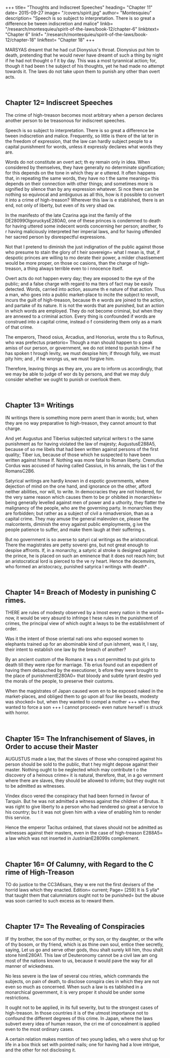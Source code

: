 +++
title= "Thoughts and Indiscreet Speeches"
heading= "Chapter 11"
date= 2015-09-27
image= "/covers/spirit.jpg"
author= "Montesquieu"
description= "Speech is so subject to interpretation. There is so great a difference be tween indiscretion and malice"
linkb= "/research/montesquieu/spirit-of-the-laws/book-12/chapter-6"
linkbtext= "Chapter 6"
linkf= "/research/montesquieu/spirit-of-the-laws/book-12/chapter-18"
linkftext= "Chapter 18"
+++

MARSYAS dreamt that he had cut Dionysius's throat. Dionysius put him to death, pretending that  he would never have dreamt of such a thing by night if he had not thought o f it by day. This was a most tyrannical action; for, though it had been t he subject of his thoughts, yet he had made no attempt towards it. The laws do not take  upon them to punish any other than overt acts.

<br>


## Chapter 12= Indiscreet Speeches

The crime of high-treason becomes most arbitrary when a person declares another person to be treasonous for indiscreet speeches. 

Speech is so subject to interpretation. There is so great a difference be tween indiscretion and malice. Frequently, so little is there of the lat ter in the freedom of expression, that the law can hardly subject people to a capital punishment for words, unless it expressly declares what words they are.

Words do not constitute an overt act; th ey remain only in idea. When considered by themselves, they have generally  no determinate signification; for this depends on the tone in which they ar e uttered. It often happens that, in repeating the same words, they have no t the same meaning= this depends on their connection with other things; and sometimes more is signified by silence than by any expression whatever. Si nce there can be nothing so equivocal and ambiguous as all this, how is it  possible to convert it into a crime of high-treason? Wherever this law is e stablished, there is an end, not only of liberty, but even of its very shad ow.

In the manifesto of the late Czarina aga inst the family of the DE28099OlgoruckysE280A0, one of these princes is condemned to death  for having uttered some indecent words concerning her person; another, fo r having maliciously interpreted her imperial laws, and for having offended her sacred person by disrespectful expressions.

Not that I pretend to diminish the just  indignation of the public against those who presume to stain the glory of t heir sovereign= what I mean is, that, if despotic princes are willing to mo derate their power, a milder chastisement would be more proper, on those oc casions, than the charge of high-treason, a thing always terrible even to i nnocence itself.

Overt acts do not happen every day; they are exposed to the eye of the public; and a false charge with regard to ma tters of fact may be easily detected. Words, carried into action, assume th e nature of that action. Thus a man, who goes into a public market-place to incite the subject to revolt, incurs the guilt of high-treason, because th e words are joined to the action, and partake of its nature. It is not the  words that are punished, but an action in which words are employed. They do not become criminal, but when they are annexed to a criminal action. Every thing is confounded if words are construed into a capital crime, instead o f considering them only as a mark of that crime.

The emperors, Theod osius, Arcadius, and Honorius, wrote thu s to Rufinus, who was prefectus praetorio= Though a man should happen to s peak amiss of our person, or government, we do not intend to punish him= if he has spoken t hrough levity, we must despise him; if through folly, we must pity him; and , if he wrongs us, we must forgive him. 

Therefore, leaving things as they are, you are to inform us accordingly, that we may be able to judge of wor ds by persons, and that we may duly consider whether we ought to punish or  overlook them.

<br>

## Chapter 13= Writings

IN writings there is something more perm anent than in words; but, when they are no way preparative to high-treason, they cannot amount to that charge.

And yet Augustus and Tiberius subjected satyrical writers t o the same punishment as for having violated the law of majesty; AugustusE288A5, because of so me libels that had been written against persons of the first quality; Tiber ius, because of those which he suspected to have been written against himse lf. Nothing was more fatal to Roman liberty. Cremutius Cordus was accused of having called Cassius, in his annals, the las t of the RomansC2B6.

Satyrical writings are hardly known in d espotic governments, where dejection of mind on the one hand, and ignorance on the other, afford neither abilities, nor will, to write. In democracies they are not hindered, for the very same reason which causes them to be pr ohibited in monarchies= being generally levelled against men of power and a uthority, they flatter the malignancy of the people, who are the governing  party. In monarchies they are forbidden; but rather as a subject of civil a nimadversion, than as a capital crime. They may amuse the general malevolen ce, please the malcontents, diminish the envy against public employments, g ive the people patience to suffer, and make them laugh at their suffering s.

But no government is so averse to satyri cal writings as the aristocratical. There the magistrates are petty soverei gns, but not great enough to despise affronts. If, in a monarchy, a satyric al stroke is designed against the prince, he is placed on such an eminence  that it does not reach him; but an aristocratical lord is pierced to the ve ry heart. Hence the decemvirs, who formed an aristocracy, punished satyrica l writings with death* .

<br>

## Chapter 14= Breach of Modesty in punishing C rimes.

THERE are rules of modesty observed by a lmost every nation in the world= now, it would be very absurd to infringe t hese rules in the punishment of crimes, the principal view of which ought a lways to be the establishment of order.

Was it the intent of those oriental nati ons who exposed women to elephants trained up for an abominable kind of pun ishment, was it, I say, their intent to establish one law by the breach of  another?

By an ancient custom of the Romans it wa s not permitted to put girls to death till they were ripe for marriage. Tib erius found out an expedient of having them debauched by the executioner, b efore they were brought to the place of punishmentE280A0= that bloody and subtle tyrant destro yed the morals of the people, to preserve their customs.

When the magistrates of Japan caused wom en to be exposed naked in the market-places, and obliged  them to go upon  all four like beasts, modesty was shocked= but, when they wanted to compel a mother +++  when they wanted to force a son +++ I cannot proceed= even nature herself i s struck with horror.

<br>

## Chapter 15= The Infranchisement of Slaves, in Order to accuse their Master

AUGUSTUS made a law, that the slaves of  those who conspired against his person should be sold to the public, that t hey might depose against their master. Nothing ought to be neglected which may contribute t o the discovery of a heinous crime= it is natural, therefore, that, in a go vernment where there are slaves, they should be allowed to inform; but they ought not to be admitted as witnesses.

Vindex disco vered the conspiracy that had been formed in favour of Tarquin. But he was not admitted a witness against the children of Brutus. It was right to give liberty to a person who had rendered so great a service to his country; bu t it was not given him with a view of enabling him to render this service.

Hence the emperor Tacitus ordained, that slaves should not be admitted as witnesses against their masters, even in  the case of high-treason E288A5= a law which was not inserted in JustinianE28099s compilement.

<br>

## Chapter 16= Of Calumny, with Regard to the C rime of High-Treason

TO do justice to the CC3A6sars, they w ere not the first devisers of the horrid laws which they enacted. Edition= current; Page= [259] It is S ylla* that taught them that calumniators ought not to be punished= but the abuse was soon carried to such excess as to reward them.

<br>

## Chapter 17= The Revealing of Conspiracies

IF thy brother, the son of thy mother, or thy son, or thy daughter, or the wife of thy bosom,  or thy friend, which is as thine own soul, entice thee secretly, saying, Let us go and serve other gods, thou shalt surely kill him, thou shalt stone himE280A1. This law of Deuteronomy cannot be a civil law am ong most of the nations known to us, because it would pave the way for all  manner of wickedness.

No less severe is the law of several cou ntries, which commands the subjects, on pain of death, to disclose conspira cies in which they are not even so much as concerned. When such a law is es tablished in a monarchical government, it is very proper it should be under some restrictions.

It ought not to be applied, in its full  severity, but to the strongest cases of high-treason. In those countries it is of the utmost importance not to confound the different degrees of this  crime. In Japan, where the laws subvert every idea of human reason, the cri me of concealment is applied even to the most ordinary cases.

A certain relation makes mention of two young ladies, wh o were shut up for life in a box thick set with pointed nails; one for  having had a love intrigue, and the other for not disclosing it.
